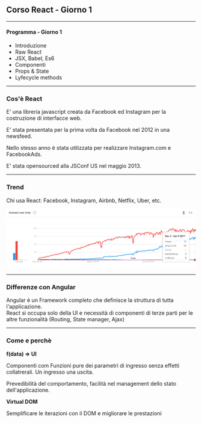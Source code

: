 ## Corso React - Giorno 1

---

#### Programma - Giorno 1

* Introduzione
* Raw React
* JSX, Babel, Es6
* Componenti
* Props & State
* Lyfecycle methods

---

### Cos'è React

E' una libreria javascript creata da Facebook ed Instagram per la costruzione di interfacce web.

E' stata presentata per la prima volta da Facebook nel 2012 in una newsfeed.

Nello stesso anno è stata utilizzata per realizzare Instagram.com e FacebookAds.

E' stata opensourced alla JSConf US nel maggio 2013.

---

### Trend

Chi usa React: Facebook, Instagram, Airbnb, Netflix, Uber, etc.

![Trend](/images/trend.png)

---

### Differenze con Angular

Angular è un Framework completo che definisce la struttura di tutta l'applicazione.
<br>
React si occupa solo della UI e necessità di componenti di terze parti per le altre funzionalità (Routing, State manager, Ajax)

---

### Come e perchè

**f(data) => UI**

Componenti com Funzioni pure dei parametri di ingresso senza effetti collatrerali. Un ingresso una uscita.

Prevedibilità del comportamento, facilità nel management dello stato dell'applicazione.

**Virtual DOM**

Semplificare le iterazioni con il DOM e migliorare le prestazioni
